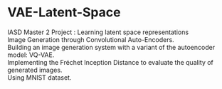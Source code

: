 # VAE-Latent-Space
IASD Master 2 Project : Learning latent space representations  
Image Generation through Convolutional Auto-Encoders.  
Building an image generation system with a variant of the autoencoder model: VQ-VAE.  
Implementing the Fréchet Inception Distance to evaluate the quality of generated images.  
Using MNIST dataset.


